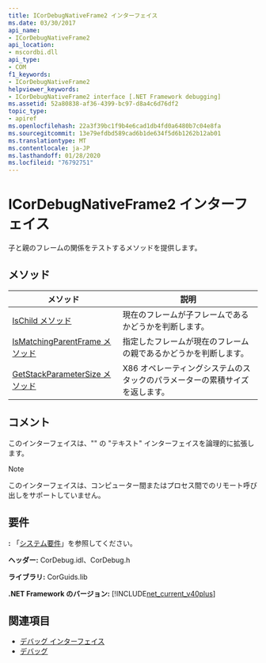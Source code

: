 ```yaml
---
title: ICorDebugNativeFrame2 インターフェイス
ms.date: 03/30/2017
api_name:
- ICorDebugNativeFrame2
api_location:
- mscordbi.dll
api_type:
- COM
f1_keywords:
- ICorDebugNativeFrame2
helpviewer_keywords:
- ICorDebugNativeFrame2 interface [.NET Framework debugging]
ms.assetid: 52a80838-af36-4399-bc97-d8a4c6d76df2
topic_type:
- apiref
ms.openlocfilehash: 22a3f39bc1f9b4e6cad1db4fd0a6480b7c04e8fa
ms.sourcegitcommit: 13e79efdbd589cad6b1de634f5d6b1262b12ab01
ms.translationtype: MT
ms.contentlocale: ja-JP
ms.lasthandoff: 01/28/2020
ms.locfileid: "76792751"
---
```

# <a name="icordebugnativeframe2-interface"></a>ICorDebugNativeFrame2 インターフェイス
子と親のフレームの関係をテストするメソッドを提供します。  
  
## <a name="methods"></a>メソッド  
  
|メソッド|説明|  
|------------|-----------------|  
|[IsChild メソッド](icordebugnativeframe2-ischild-method.md)|現在のフレームが子フレームであるかどうかを判断します。|  
|[IsMatchingParentFrame メソッド](icordebugnativeframe2-ismatchingparentframe-method.md)|指定したフレームが現在のフレームの親であるかどうかを判断します。|  
|[GetStackParameterSize メソッド](icordebugnativeframe2-getstackparametersize-method.md)|X86 オペレーティングシステムのスタックのパラメーターの累積サイズを返します。|  
  
## <a name="remarks"></a>コメント  
 このインターフェイスは、"" の "テキスト" インターフェイスを論理的に拡張します。  
  
> [!NOTE]
> このインターフェイスは、コンピューター間またはプロセス間でのリモート呼び出しをサポートしていません。  
  
## <a name="requirements"></a>要件  
 **:** 「[システム要件](../../../../docs/framework/get-started/system-requirements.md)」を参照してください。  
  
 **ヘッダー:** CorDebug.idl、CorDebug.h  
  
 **ライブラリ:** CorGuids.lib  
  
 **.NET Framework のバージョン:** [!INCLUDE[net_current_v40plus](../../../../includes/net-current-v40plus-md.md)]  
  
## <a name="see-also"></a>関連項目

- [デバッグ インターフェイス](debugging-interfaces.md)
- [デバッグ](index.md)
